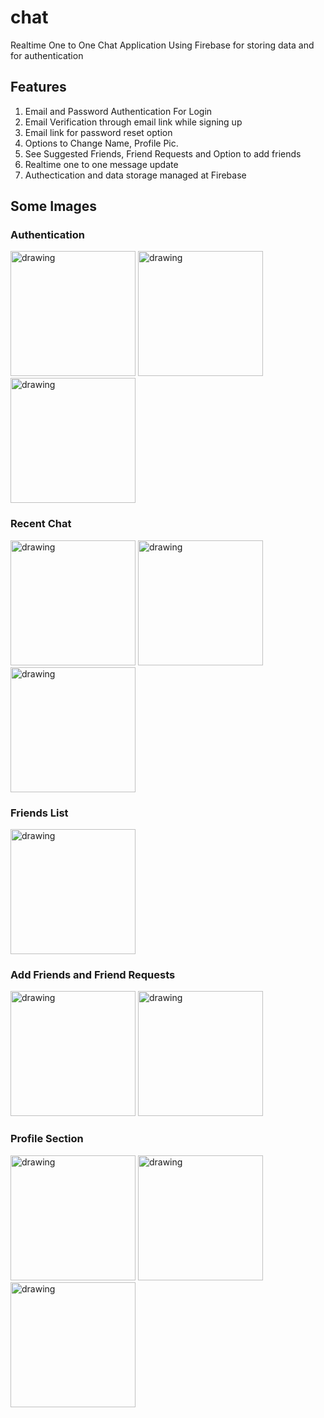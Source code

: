 # chat
Realtime One to One Chat Application Using Firebase for storing data and for authentication

## Features
1. Email and Password Authentication For Login
2. Email Verification through email link while signing up
3. Email link for password reset option
4. Options to Change Name, Profile Pic.
5. See Suggested Friends, Friend Requests and Option to add friends
6. Realtime one to one message update
7. Authectication and data storage managed at Firebase

## Some Images
### Authentication

<img src=https://user-images.githubusercontent.com/58820001/129369225-6526b2ec-ede2-4786-ba6f-e2a0ef53773b.jpg alt="drawing" width="200"/> <img src=https://user-images.githubusercontent.com/58820001/129369232-64cb6a5f-c900-48a3-8f04-7a3240bef3a5.jpg alt="drawing" width="200"/> <img src=https://user-images.githubusercontent.com/58820001/129369235-6a530c9b-0900-45bb-8733-4b6c11b4a1d8.jpg alt="drawing" width="200"/>

### Recent Chat

<img src=https://user-images.githubusercontent.com/58820001/129369239-7a765233-395b-4e11-959d-263957b22da8.jpg alt="drawing" width="200"/> <img src=https://user-images.githubusercontent.com/58820001/129369243-ed2d983d-3a26-4198-8fed-8318985ebe30.jpg alt="drawing" width="200"/> <img src=https://user-images.githubusercontent.com/58820001/129369245-c5eda337-1a64-4f66-965e-a1e16816e207.jpg alt="drawing" width="200"/>

### Friends List

<img src=https://user-images.githubusercontent.com/58820001/129369253-a9c13418-b4d0-49af-a7cf-3e41a09babb6.jpg alt="drawing" width="200"/>

### Add Friends and Friend Requests

<img src=https://user-images.githubusercontent.com/58820001/129369257-77d2c5d8-5782-4102-954a-22c5a8ea0cca.jpg alt="drawing" width="200"/> <img src=https://user-images.githubusercontent.com/58820001/129369262-4870ca1b-5dae-45ff-9a72-8edf55d868f1.jpg alt="drawing" width="200"/>

### Profile Section

<img src=https://user-images.githubusercontent.com/58820001/129369266-40a67102-f223-44f6-a203-c5fa9b01bc52.jpg alt="drawing" width="200"/> <img src=https://user-images.githubusercontent.com/58820001/129369270-342ff4f9-d2ef-4594-a4b3-5f7edf500abc.jpg alt="drawing" width="200"/> <img src=https://user-images.githubusercontent.com/58820001/129369272-de80ec56-5b5b-4b0d-8aac-f411eec10b00.jpg alt="drawing" width="200"/>


